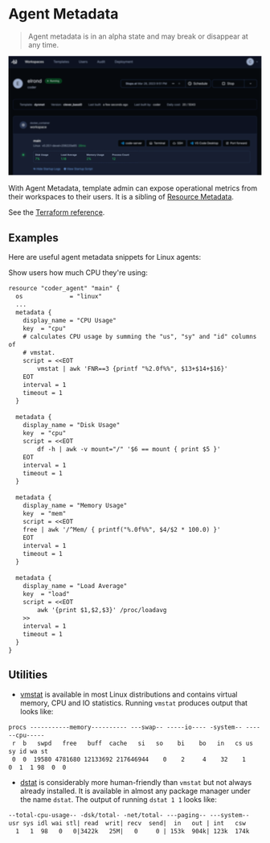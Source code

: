 # Agent Metadata

<blockquote class="warning">
Agent metadata is in an alpha state and may break or disappear at any time.
</blockquote>

![agent-metadata](../images/agent-metadata.png)

With Agent Metadata, template admin can expose operational metrics from
their workspaces to their users. It is a sibling of [Resource Metadata](./resource-metadata.md).

See the [Terraform reference](https://registry.terraform.io/providers/coder/coder/latest/docs/resources/agent#metadata).

## Examples

Here are useful agent metadata snippets for Linux agents:

Show users how much CPU they're using:

```hcl
resource "coder_agent" "main" {
  os             = "linux"
  ...
  metadata {
    display_name = "CPU Usage"
    key  = "cpu"
    # calculates CPU usage by summing the "us", "sy" and "id" columns of
    # vmstat.
    script = <<EOT
        vmstat | awk 'FNR==3 {printf "%2.0f%%", $13+$14+$16}'
    EOT
    interval = 1
    timeout = 1
  }

  metadata {
    display_name = "Disk Usage"
    key  = "cpu"
    script = <<EOT
        df -h | awk -v mount="/" '$6 == mount { print $5 }'
    EOT
    interval = 1
    timeout = 1
  }

  metadata {
    display_name = "Memory Usage"
    key  = "mem"
    script = <<EOT
    free | awk '/^Mem/ { printf("%.0f%%", $4/$2 * 100.0) }'
    EOT
    interval = 1
    timeout = 1
  }

  metadata {
    display_name = "Load Average"
    key  = "load"
    script = <<EOT
        awk '{print $1,$2,$3}' /proc/loadavg 
    >>
    interval = 1
    timeout = 1
  }
}
```

## Utilities

* [vmstat](https://linux.die.net/man/8/vmstat) is available in most Linux
distributions and contains virtual memory, CPU and IO statistics. Running `vmstat`
produces output that looks like:
```
procs -----------memory---------- ---swap-- -----io---- -system-- ------cpu-----
 r  b   swpd   free   buff  cache   si   so    bi    bo   in   cs us sy id wa st
 0  0  19580 4781680 12133692 217646944    0    2     4    32    1    0  1  1 98  0  0
 ```

* [dstat](https://linux.die.net/man/1/dstat) is considerably more human-friendly
than `vmstat` but not always already installed. It is available in almost any
package manager under the name `dstat`. The output of running `dstat 1 1` looks
like:

```
--total-cpu-usage-- -dsk/total- -net/total- ---paging-- ---system--
usr sys idl wai stl| read  writ| recv  send|  in   out | int   csw 
  1   1  98   0   0|3422k   25M|   0     0 | 153k  904k| 123k  174k
```
